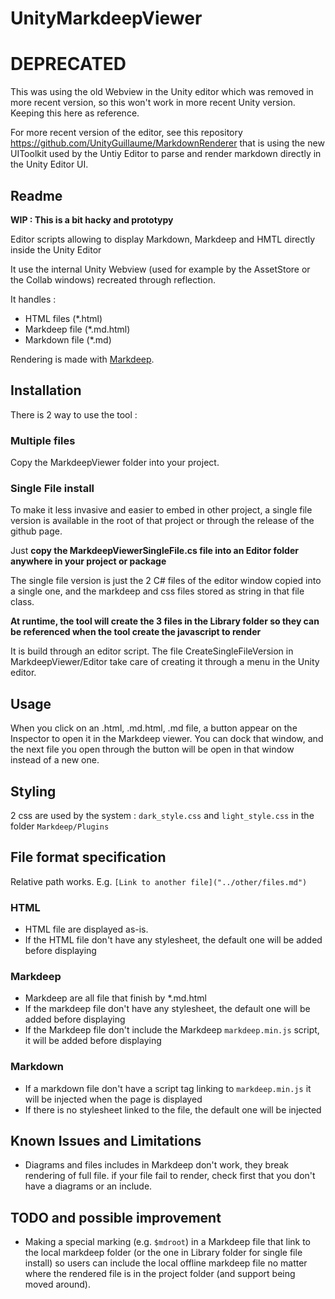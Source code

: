 # UnityMarkdeepViewer

# DEPRECATED 

This was using the old Webview in the Unity editor which was removed in more recent version, so this won't work in more
recent Unity version. Keeping this here as reference.

For more recent version of the editor, see this repository https://github.com/UnityGuillaume/MarkdownRenderer that is using
the new UIToolkit used by the Untiy Editor to parse and render markdown directly in the Unity Editor UI.

## Readme

**WIP : This is a bit hacky and prototypy**

Editor scripts allowing to display Markdown, Markdeep and HMTL directly inside the Unity Editor

It use the internal Unity Webview (used for example by the AssetStore or the Collab windows) recreated through reflection.

It handles :

- HTML files (\*.html)
- Markdeep file (\*.md.html)
- Markdown file (\*.md)

Rendering is made with [Markdeep](https://casual-effects.com/markdeep/).

## Installation

There is 2 way to use the tool :

### Multiple files

Copy the MarkdeepViewer folder into your project.

### Single File install

To make it less invasive and easier to embed in other project, a single file version is available in the root of that project or
through the release of the github page.

Just **copy the MarkdeepViewerSingleFile.cs file into an Editor folder anywhere in your project or package**

The single file version is just the 2 C# files of the editor window copied into a single one, and the markdeep and css files stored
as string in that file class.

**At runtime, the tool will create the 3 files in the Library folder so they can be referenced when the tool create the javascript to render**

It is build through an editor script. The file CreateSingleFileVersion in MarkdeepViewer/Editor take care of creating it through
a menu in the Unity editor.

## Usage

When you click on an .html, .md.html, .md file, a button appear on the Inspector to open it in the Markdeep viewer.
You can dock that window, and the next file you open through the button will be open in that window instead of a new one.

## Styling

2 css are used by the system : `dark_style.css` and `light_style.css` in the folder `Markdeep/Plugins`

## File format specification

Relative path works. E.g. `[Link to another file]("../other/files.md")`

### HTML

- HTML file are displayed as-is.
- If the HTML file don't have any stylesheet, the default one will be added before displaying

### Markdeep

- Markdeep are all file that finish by \*.md.html
- If the markdeep file don't have any stylesheet, the default one will be added before displaying
- If the Markdeep file don't include the Markdeep `markdeep.min.js` script, it will be added before displaying

### Markdown

- If a markdown file don't have a script tag linking to `markdeep.min.js` it will be injected when the page is displayed
- If there is no stylesheet linked to the file, the default one will be injected

## Known Issues and Limitations

- Diagrams and files includes in Markdeep don't work, they break rendering of full file. if your file fail to render, check first that you don't have a diagrams or an include.

## TODO and possible improvement

- Making a special marking (e.g. `$mdroot`) in a Markdeep file that link to the local markdeep folder (or the one in Library folder for single file install) so users can include the local offline markdeep
file no matter where the rendered file is in the project folder (and support being moved around).
